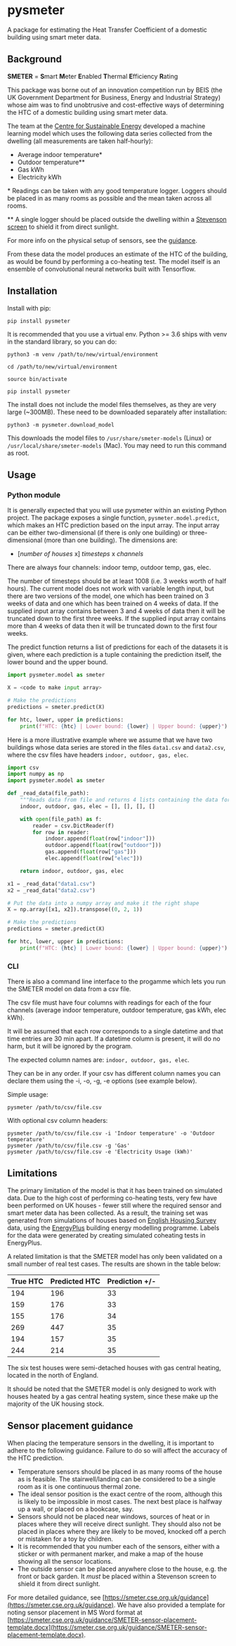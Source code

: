 # pysmeter

A package for estimating the Heat Transfer Coefficient of a domestic building using smart meter data.

## Background

**SMETER** = **S**mart **M**eter **E**nabled **T**hermal **E**fficiency **R**ating

This package was borne out of an innovation competition run by BEIS (the UK Government Department for Business, Energy and Industrial Strategy) whose aim was to find unobtrusive and cost-effective ways of determining the HTC of a domestic building using smart meter data.

The team at the [Centre for Sustainable Energy](https://cse.org.uk) developed a machine learning model which uses the following data series collected from the dwelling (all measurements are taken half-hourly):

- Average indoor temperature*
- Outdoor temperature**
- Gas kWh
- Electricity kWh

\* Readings can be taken with any good temperature logger. Loggers should be placed in as many rooms as possible and the mean taken across all rooms.

\*\* A single logger should be placed outside the dwelling within a [Stevenson screen](https://en.wikipedia.org/wiki/Stevenson_screen) to shield it from direct sunlight.

For more info on the physical setup of sensors, see the [guidance](#sensor-placement-guidance).

From these data the model produces an estimate of the HTC of the building, as would be found by performing a co-heating test. The model itself is an ensemble of convolutional neural networks built with Tensorflow.

## Installation

Install with pip:
```
pip install pysmeter
```

It is recommended that you use a virtual env. Python >= 3.6 ships with venv in the standard library, so you can do:
```
python3 -m venv /path/to/new/virtual/environment
```
```
cd /path/to/new/virtual/environment
```
```
source bin/activate
```
```
pip install pysmeter
```

The install does not include the model files themselves, as they are very large (~300MB). These need to be downloaded separately after installation:
```
python3 -m pysmeter.download_model
```

This downloads the model files to `/usr/share/smeter-models` (Linux) or `/usr/local/share/smeter-models` (Mac).
You may need to run this command as root.

## Usage

### Python module

It is generally expected that you will use pysmeter within an existing Python project. The package exposes a single function, `pysmeter.model.predict`, which makes an HTC prediction based on the input array. The input array can be either two-dimensional (if there is only one building) or three-dimensional (more than one building). The dimensions are:

 - [_number of houses_ x] _timesteps_ x _channels_

There are always four channels: indoor temp, outdoor temp, gas, elec.

The number of timesteps should be at least 1008 (i.e. 3 weeks worth of half hours). The current model does not work with variable length input, but there are two versions of the model, one which has been trained on 3 weeks of data and one which has been trained on 4 weeks of data. If the supplied input array contains between 3 and 4 weeks of data then it will be truncated down to the first three weeks. If the supplied input array contains more than 4 weeks of data then it will be truncated down to the first four weeks.

The predict function returns a list of predictions for each of the datasets it is given, where each prediction is a tuple containing the prediction itself, the lower bound and the upper bound.

```python
import pysmeter.model as smeter

X = <code to make input array>

# Make the predictions
predictions = smeter.predict(X)

for htc, lower, upper in predictions:
    print(f"HTC: {htc} | Lower bound: {lower} | Upper bound: {upper}")
```

Here is a more illustrative example where we assume that we have two buildings whose data series are stored in the files `data1.csv` and `data2.csv`, where the csv files have headers `indoor, outdoor, gas, elec`.
```python
import csv
import numpy as np
import pysmeter.model as smeter

def _read_data(file_path):
    """Reads data from file and returns 4 lists containing the data for each channel."""
    indoor, outdoor, gas, elec = [], [], [], []

    with open(file_path) as f:
        reader = csv.DictReader(f)
        for row in reader:
            indoor.append(float(row["indoor"]))
            outdoor.append(float(row["outdoor"]))
            gas.append(float(row["gas"]))
            elec.append(float(row["elec"]))

    return indoor, outdoor, gas, elec

x1 = _read_data("data1.csv")
x2 = _read_data("data2.csv")

# Put the data into a numpy array and make it the right shape
X = np.array([x1, x2]).transpose((0, 2, 1))

# Make the predictions
predictions = smeter.predict(X)

for htc, lower, upper in predictions:
    print(f"HTC: {htc} | Lower bound: {lower} | Upper bound: {upper}")
```

### CLI

There is also a command line interface to the progamme which lets you run the SMETER model on data from a csv file.

The csv file must have four columns with readings for each of the four channels (average indoor temperature, outdoor temperature, gas kWh, elec kWh).

It will be assumed that each row corresponds to a single datetime and that time entries are 30 min apart.
If a datetime column is present, it will do no harm, but it will be ignored by the program.

The expected column names are: `indoor, outdoor, gas, elec`.

They can be in any order. If your csv has different column names you can declare them using the -i, -o, -g, -e options
(see example below).

Simple usage:

    pysmeter /path/to/csv/file.csv

With optional csv column headers:

    pysmeter /path/to/csv/file.csv -i 'Indoor temperature' -o 'Outdoor temperature'
    pysmeter /path/to/csv/file.csv -g 'Gas'
    pysmeter /path/to/csv/file.csv -e 'Electricity Usage (kWh)'

## Limitations

The primary limitation of the model is that it has been trained on simulated data. Due to the high cost of performing co-heating tests, very few have been performed on UK houses - fewer still where the required sensor and smart meter data has been collected. As a result, the training set was generated from simulations of houses based on [English Housing Survey](https://www.gov.uk/government/collections/english-housing-survey) data, using the [EnergyPlus](https://energyplus.net/) building energy modelling programme. Labels for the data were generated by creating simulated coheating tests in EnergyPlus.

A related limitation is that the SMETER model has only been validated on a small number of real test cases. The results are shown in the table below:

| True HTC | Predicted HTC | Prediction +/- |
| -------- | ------------- | -------------- |
| 194      | 196           | 33             |
| 159      | 176           | 33             |
| 155      | 176           | 34             |
| 269      | 447           | 35             |
| 194      | 157           | 35             |
| 244      | 214           | 35             |


The six test houses were semi-detached houses with gas central heating, located in the north of England.

It should be noted that the SMETER model is only designed to work with houses heated by a gas central heating system, since these make up the majority of the UK housing stock.


## Sensor placement guidance

When placing the temperature sensors in the dwelling, it is important to adhere to the following guidance. Failure to do so will affect the accuracy of the HTC prediction.

- Temperature sensors should be placed in as many rooms of the house as is feasible. The stairwell/landing can be considered to be a single room as it is one continuous thermal zone.
- The ideal sensor position is the exact centre of the room, although this is likely to be impossible in most cases. The next best place is halfway up a wall, or placed on a bookcase, say.
- Sensors should not be placed near windows, sources of heat or in places where they will receive direct sunlight. They should also not be placed in places where they are likely to be moved, knocked off a perch or mistaken for a toy by children.
- It is recommended that you number each of the sensors, either with a sticker or with permanent marker, and make a map of the house showing all the sensor locations.
- The outside sensor can be placed anywhere close to the house, e.g. the front or back garden. It _must_ be placed within a Stevenson screen to shield it from direct sunlight.

For more detailed guidance, see [https://smeter.cse.org.uk/guidance](https://smeter.cse.org.uk/guidance). We have also provided a template for noting sensor placement in MS Word format at [https://smeter.cse.org.uk/guidance/SMETER-sensor-placement-template.docx](https://smeter.cse.org.uk/guidance/SMETER-sensor-placement-template.docx).

